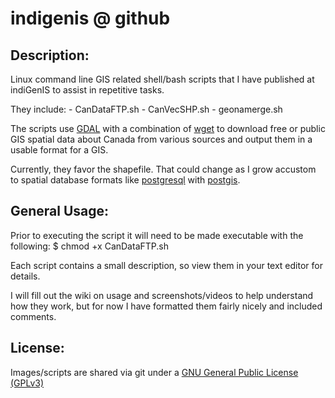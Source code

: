 # indigenis @ github

## Description:
Linux command line GIS related shell/bash scripts that I have published at indiGenIS to assist in repetitive tasks.

They include:
    - CanDataFTP.sh
    - CanVecSHP.sh
    - geonamerge.sh

The scripts use [GDAL](http://www.gdal.org/) with a combination of [wget](http://www.gnu.org/s/wget/) to download free or public GIS spatial data about Canada from various sources and output them in a usable format for a GIS. 

Currently, they favor the shapefile. That could change as I grow accustom to spatial database formats like [postgresql](http://www.postgresql.org/) with [postgis](http://postgis.refractions.net/).

## General Usage:

Prior to executing the script it will need to be made executable with the following:
    $ chmod +x CanDataFTP.sh

Each script contains a small description, so view them in your text editor for details.

I will fill out the wiki on usage and screenshots/videos to help understand how they work, but for now I have formatted them fairly nicely and included comments.

## License:
Images/scripts are shared via git under a [GNU General Public License (GPLv3)](http://www.gnu.org/licenses/gpl-3.0.txt)
